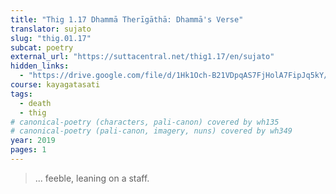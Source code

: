 ```yaml
---
title: "Thig 1.17 Dhammā Therīgāthā: Dhammā's Verse"
translator: sujato
slug: "thig.01.17"
subcat: poetry
external_url: "https://suttacentral.net/thig1.17/en/sujato"
hidden_links:
  - "https://drive.google.com/file/d/1Hk1Och-B21VDpqAS7FjHolA7FipJq5kY/view?usp=drivesdk"
course: kayagatasati
tags:
  - death
  - thig
# canonical-poetry (characters, pali-canon) covered by wh135
# canonical-poetry (pali-canon, imagery, nuns) covered by wh349
year: 2019
pages: 1
---
```


> ... feeble, leaning on a staff.
